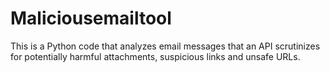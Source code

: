 # Maliciousemailtool
This is a Python code that analyzes email messages that an API scrutinizes for potentially harmful attachments, suspicious links and unsafe URLs.
